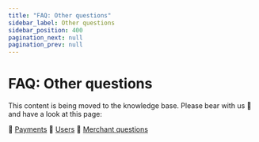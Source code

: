 ```yaml
---
title: "FAQ: Other questions"
sidebar_label: Other questions
sidebar_position: 400
pagination_next: null
pagination_prev: null
---
```


# FAQ: Other questions

This content is being moved to the knowledge base. Please bear with us 🐻 and have a look at this page:

🔎 [Payments](../common-topics/payments.md)
🔎 [Users](../common-topics/user-data.md)
🔎 [Merchant questions](../common-topics/user-data.md)